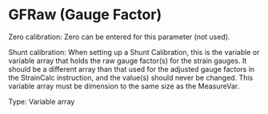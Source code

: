 # GFRaw (Gauge Factor)

Zero calibration: Zero can be entered for this parameter (not used).

Shunt calibration: When setting up a Shunt Calibration, this is the variable or variable array that holds the raw gauge factor(s) for the strain gauges. It should be a different array than that used for the adjusted gauge factors in the StrainCalc instruction, and the value(s) should never be changed. This variable array must be dimension to the same size as the MeasureVar.

Type: Variable array

